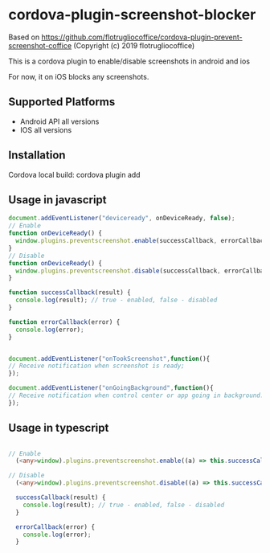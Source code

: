 # cordova-plugin-screenshot-blocker

Based on https://github.com/flotrugliocoffice/cordova-plugin-prevent-screenshot-coffice (Copyright (c) 2019 flotrugliocoffice)

This is a cordova plugin to enable/disable screenshots in android and ios 

For now, it on iOS blocks any screenshots.

## Supported Platforms

- Android API all versions
- IOS all versions

## Installation

Cordova local build:
    cordova plugin add <GIT URL PATH>


## Usage in javascript

```js
document.addEventListener("deviceready", onDeviceReady, false);
// Enable
function onDeviceReady() {
  window.plugins.preventscreenshot.enable(successCallback, errorCallback);
}
// Disable
function onDeviceReady() {
  window.plugins.preventscreenshot.disable(successCallback, errorCallback);
}

function successCallback(result) {
  console.log(result); // true - enabled, false - disabled
}

function errorCallback(error) {
  console.log(error);
}


document.addEventListener("onTookScreenshot",function(){
// Receive notification when screenshot is ready;
});

document.addEventListener("onGoingBackground",function(){
// Receive notification when control center or app going in background.
});

```



## Usage in typescript

```ts

// Enable
  (<any>window).plugins.preventscreenshot.enable((a) => this.successCallback(a), (b) => this.errorCallback(b));

// Disable
  (<any>window).plugins.preventscreenshot.disable((a) => this.successCallback(a), (b) => this.errorCallback(b));

  successCallback(result) {
    console.log(result); // true - enabled, false - disabled
  }

  errorCallback(error) {
    console.log(error);
  }

```
